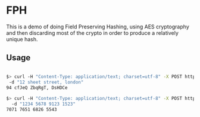 # FPH

This is a demo of doing Field Preserving Hashing, using AES cryptography and then discarding most of the crypto in order 
to produce a relatively unique hash.

## Usage

```bash

$> curl -H "Content-Type: application/text; charset=utf-8" -X POST http://localhost:8080/hash
 -d "12 sheet street, london"
94 cfJeQ ZbqRgT, DsHDCe
 
$> curl -H "Content-Type: application/text; charset=utf-8" -X POST http://localhost:8080/hash
  -d "1234 5678 9123 1523"
7071 7651 6826 5543
```